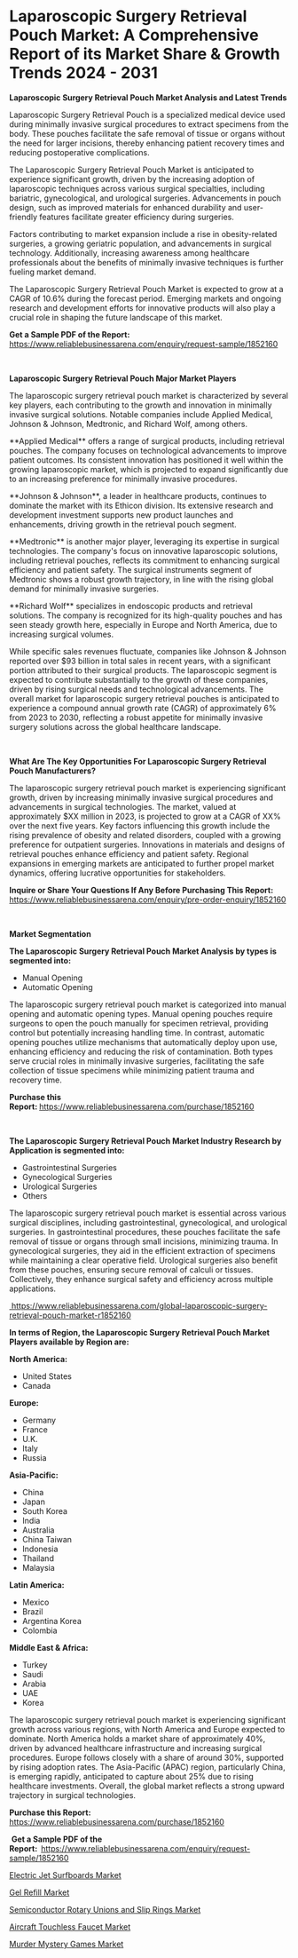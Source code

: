 <p><h1>Laparoscopic Surgery Retrieval Pouch Market: A Comprehensive Report of its Market Share & Growth Trends 2024 - 2031</h1></p><p><strong>Laparoscopic Surgery Retrieval Pouch Market Analysis and Latest Trends</strong></p>
<p><p>Laparoscopic Surgery Retrieval Pouch is a specialized medical device used during minimally invasive surgical procedures to extract specimens from the body. These pouches facilitate the safe removal of tissue or organs without the need for larger incisions, thereby enhancing patient recovery times and reducing postoperative complications.</p><p>The Laparoscopic Surgery Retrieval Pouch Market is anticipated to experience significant growth, driven by the increasing adoption of laparoscopic techniques across various surgical specialties, including bariatric, gynecological, and urological surgeries. Advancements in pouch design, such as improved materials for enhanced durability and user-friendly features facilitate greater efficiency during surgeries.</p><p>Factors contributing to market expansion include a rise in obesity-related surgeries, a growing geriatric population, and advancements in surgical technology. Additionally, increasing awareness among healthcare professionals about the benefits of minimally invasive techniques is further fueling market demand. </p><p>The Laparoscopic Surgery Retrieval Pouch Market is expected to grow at a CAGR of 10.6% during the forecast period. Emerging markets and ongoing research and development efforts for innovative products will also play a crucial role in shaping the future landscape of this market. </p></p>
<p><strong>Get a Sample PDF of the Report:&nbsp;</strong> <a href="https://www.reliablebusinessarena.com/enquiry/request-sample/1852160?utm_campaign=1290&utm_medium=2&utm_source=Github&utm_content=ia&utm_term=18102024&utm_id=laparoscopic-surgery-retrieval-pouch">https://www.reliablebusinessarena.com/enquiry/request-sample/1852160</a></p>
<p>&nbsp;</p>
<p><strong>Laparoscopic Surgery Retrieval Pouch Major Market Players</strong></p>
<p><p>The laparoscopic surgery retrieval pouch market is characterized by several key players, each contributing to the growth and innovation in minimally invasive surgical solutions. Notable companies include Applied Medical, Johnson & Johnson, Medtronic, and Richard Wolf, among others.</p><p>**Applied Medical** offers a range of surgical products, including retrieval pouches. The company focuses on technological advancements to improve patient outcomes. Its consistent innovation has positioned it well within the growing laparoscopic market, which is projected to expand significantly due to an increasing preference for minimally invasive procedures.</p><p>**Johnson & Johnson**, a leader in healthcare products, continues to dominate the market with its Ethicon division. Its extensive research and development investment supports new product launches and enhancements, driving growth in the retrieval pouch segment.</p><p>**Medtronic** is another major player, leveraging its expertise in surgical technologies. The company's focus on innovative laparoscopic solutions, including retrieval pouches, reflects its commitment to enhancing surgical efficiency and patient safety. The surgical instruments segment of Medtronic shows a robust growth trajectory, in line with the rising global demand for minimally invasive surgeries.</p><p>**Richard Wolf** specializes in endoscopic products and retrieval solutions. The company is recognized for its high-quality pouches and has seen steady growth here, especially in Europe and North America, due to increasing surgical volumes.</p><p>While specific sales revenues fluctuate, companies like Johnson & Johnson reported over $93 billion in total sales in recent years, with a significant portion attributed to their surgical products. The laparoscopic segment is expected to contribute substantially to the growth of these companies, driven by rising surgical needs and technological advancements. The overall market for laparoscopic surgery retrieval pouches is anticipated to experience a compound annual growth rate (CAGR) of approximately 6% from 2023 to 2030, reflecting a robust appetite for minimally invasive surgery solutions across the global healthcare landscape.</p></p>
<p>&nbsp;</p>
<p><strong>What Are The Key Opportunities For Laparoscopic Surgery Retrieval Pouch Manufacturers?</strong></p>
<p><p>The laparoscopic surgery retrieval pouch market is experiencing significant growth, driven by increasing minimally invasive surgical procedures and advancements in surgical technologies. The market, valued at approximately $XX million in 2023, is projected to grow at a CAGR of XX% over the next five years. Key factors influencing this growth include the rising prevalence of obesity and related disorders, coupled with a growing preference for outpatient surgeries. Innovations in materials and designs of retrieval pouches enhance efficiency and patient safety. Regional expansions in emerging markets are anticipated to further propel market dynamics, offering lucrative opportunities for stakeholders.</p></p>
<p><strong>Inquire or Share Your Questions If Any Before Purchasing This Report:</strong> <a href="https://www.reliablebusinessarena.com/enquiry/pre-order-enquiry/1852160?utm_campaign=1290&utm_medium=2&utm_source=Github&utm_content=ia&utm_term=18102024&utm_id=laparoscopic-surgery-retrieval-pouch">https://www.reliablebusinessarena.com/enquiry/pre-order-enquiry/1852160</a></p>
<p>&nbsp;</p>
<p><strong>Market Segmentation</strong></p>
<p><strong>The Laparoscopic Surgery Retrieval Pouch Market Analysis by types is segmented into:</strong></p>
<p><ul><li>Manual Opening</li><li>Automatic Opening</li></ul></p>
<p><p>The laparoscopic surgery retrieval pouch market is categorized into manual opening and automatic opening types. Manual opening pouches require surgeons to open the pouch manually for specimen retrieval, providing control but potentially increasing handling time. In contrast, automatic opening pouches utilize mechanisms that automatically deploy upon use, enhancing efficiency and reducing the risk of contamination. Both types serve crucial roles in minimally invasive surgeries, facilitating the safe collection of tissue specimens while minimizing patient trauma and recovery time.</p></p>
<p><strong>Purchase this Report:&nbsp;</strong><a href="https://www.reliablebusinessarena.com/purchase/1852160?utm_campaign=1290&utm_medium=2&utm_source=Github&utm_content=ia&utm_term=18102024&utm_id=laparoscopic-surgery-retrieval-pouch">https://www.reliablebusinessarena.com/purchase/1852160</a></p>
<p>&nbsp;</p>
<p><strong>The Laparoscopic Surgery Retrieval Pouch Market Industry Research by Application is segmented into:</strong></p>
<p><ul><li>Gastrointestinal Surgeries</li><li>Gynecological Surgeries</li><li>Urological Surgeries</li><li>Others</li></ul></p>
<p><p>The laparoscopic surgery retrieval pouch market is essential across various surgical disciplines, including gastrointestinal, gynecological, and urological surgeries. In gastrointestinal procedures, these pouches facilitate the safe removal of tissue or organs through small incisions, minimizing trauma. In gynecological surgeries, they aid in the efficient extraction of specimens while maintaining a clear operative field. Urological surgeries also benefit from these pouches, ensuring secure removal of calculi or tissues. Collectively, they enhance surgical safety and efficiency across multiple applications.</p></p>
<p><a href="https://www.reliablebusinessarena.com/global-laparoscopic-surgery-retrieval-pouch-market-r1852160?utm_campaign=1290&utm_medium=2&utm_source=Github&utm_content=ia&utm_term=18102024&utm_id=laparoscopic-surgery-retrieval-pouch">&nbsp;https://www.reliablebusinessarena.com/global-laparoscopic-surgery-retrieval-pouch-market-r1852160</a></p>
<p><strong>In terms of Region, the Laparoscopic Surgery Retrieval Pouch Market Players available by Region are:</strong></p>
<p>
    <p> <strong> North America: </strong>
        <ul>
            <li>United States</li>
            <li>Canada</li>
        </ul>
        </p> 
    <p> <strong> Europe: </strong>
        <ul>
            <li>Germany</li>
            <li>France</li>
            <li>U.K.</li>
            <li>Italy</li>
            <li>Russia</li>
        </ul>
        </p> 
    <p> <strong> Asia-Pacific: </strong>
        <ul>
            <li>China</li>
            <li>Japan</li>
            <li>South Korea</li>
            <li>India</li>
            <li>Australia</li>
            <li>China Taiwan</li>
            <li>Indonesia</li>
            <li>Thailand</li>
            <li>Malaysia</li>
        </ul>
        </p> 
    <p> <strong> Latin America: </strong>
        <ul>
            <li>Mexico</li>
            <li>Brazil</li>
            <li>Argentina Korea</li>
            <li>Colombia</li>
        </ul>
        </p> 
    <p> <strong> Middle East & Africa: </strong>
        <ul>
            <li>Turkey</li>
            <li>Saudi</li>
            <li>Arabia</li>
            <li>UAE</li>
            <li>Korea</li>
        </ul>
    </p>
    </p>
<p><p>The laparoscopic surgery retrieval pouch market is experiencing significant growth across various regions, with North America and Europe expected to dominate. North America holds a market share of approximately 40%, driven by advanced healthcare infrastructure and increasing surgical procedures. Europe follows closely with a share of around 30%, supported by rising adoption rates. The Asia-Pacific (APAC) region, particularly China, is emerging rapidly, anticipated to capture about 25% due to rising healthcare investments. Overall, the global market reflects a strong upward trajectory in surgical technologies.</p></p>
<p><strong>Purchase this Report: </strong><a href="https://www.reliablebusinessarena.com/purchase/1852160?utm_campaign=1290&utm_medium=2&utm_source=Github&utm_content=ia&utm_term=18102024&utm_id=laparoscopic-surgery-retrieval-pouch">https://www.reliablebusinessarena.com/purchase/1852160</a></p>
<p>&nbsp;<strong>Get a Sample PDF of the Report:&nbsp;&nbsp;</strong><a href="https://www.reliablebusinessarena.com/enquiry/request-sample/1852160?utm_campaign=1290&utm_medium=2&utm_source=Github&utm_content=ia&utm_term=18102024&utm_id=laparoscopic-surgery-retrieval-pouch">https://www.reliablebusinessarena.com/enquiry/request-sample/1852160</a></p>
<p><strong></strong></p>
<p><p><a href="https://www.linkedin.com/pulse/electric-jet-surfboards-market-size-segmentation-trends-eb7mf?utm_campaign=1290&utm_medium=2&utm_source=Github&utm_content=ia&utm_term=18102024&utm_id=laparoscopic-surgery-retrieval-pouch">Electric Jet Surfboards Market</a></p><p><a href="https://www.linkedin.com/pulse/analyzing-global-gel-refill-market-growth-prospects-future-forecast-6d6rf?utm_campaign=1290&utm_medium=2&utm_source=Github&utm_content=ia&utm_term=18102024&utm_id=laparoscopic-surgery-retrieval-pouch">Gel Refill Market</a></p><p><a href="https://github.com/jerrodkho/Market-Research-Report-List-1/blob/main/semiconductor-rotary-unions-and-slip-rings-market.md?utm_campaign=1290&utm_medium=2&utm_source=Github&utm_content=ia&utm_term=18102024&utm_id=laparoscopic-surgery-retrieval-pouch">Semiconductor Rotary Unions and Slip Rings Market</a></p><p><a href="https://github.com/mattyh9leabow/Market-Research-Report-List-1/blob/main/aircraft-touchless-faucet-market.md?utm_campaign=1290&utm_medium=2&utm_source=Github&utm_content=ia&utm_term=18102024&utm_id=laparoscopic-surgery-retrieval-pouch">Aircraft Touchless Faucet Market</a></p><p><a href="https://www.linkedin.com/pulse/pulse-murder-mystery-games-rhythms-change-market-resonance-idl6f?utm_campaign=1290&utm_medium=2&utm_source=Github&utm_content=ia&utm_term=18102024&utm_id=laparoscopic-surgery-retrieval-pouch">Murder Mystery Games Market</a></p></p>